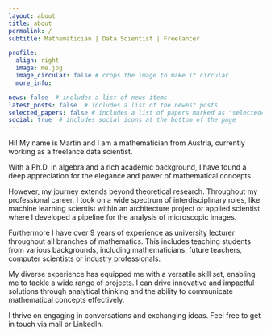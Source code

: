 ```yaml
---
layout: about
title: about
permalink: /
subtitle: Mathematician | Data Scientist | Freelancer 

profile:
  align: right
  image: me.jpg
  image_circular: false # crops the image to make it circular
  more_info: 

news: false  # includes a list of news items
latest_posts: false  # includes a list of the newest posts
selected_papers: false # includes a list of papers marked as "selected={true}"
social: true  # includes social icons at the bottom of the page
---
```

Hi! My name is Martin and I am a mathematician from Austria, currently working as a freelance data scientist.

With a Ph.D. in algebra and a rich academic background, I have found a deep appreciation for the elegance and power of mathematical concepts. 

However, my journey extends beyond theoretical research. Throughout my professional career, I took on a wide spectrum of interdisciplinary roles, like machine learning scientist within an architecture project or applied scientist where I developed a pipeline for the analysis of microscopic images.

Furthermore I have over 9 years of experience as university lecturer throughout all branches of mathematics. This includes teaching students from various backgrounds, including mathematicians, future teachers, computer scientists or industry professionals.

My diverse experience has equipped me with a versatile skill set, enabling me to tackle a wide range of projects. I can drive innovative and impactful solutions through analytical thinking and the ability to communicate mathematical concepts effectively.

I thrive on engaging in conversations and exchanging ideas. Feel free to get in touch via mail or LinkedIn.